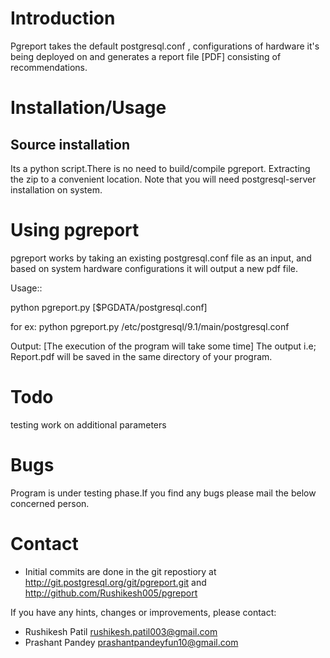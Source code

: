 Introduction
============

Pgreport takes the default postgresql.conf , configurations 
of hardware it's being deployed on and generates a report file [PDF] consisting of recommendations. 

Installation/Usage
==================

Source installation
-------------------

Its a python script.There is no need to build/compile pgreport.
Extracting the zip to a convenient location.
Note that you will need postgresql-server installation on system.


Using pgreport
============

pgreport works by taking an existing postgresql.conf file as an input,
and based on system hardware configurations it will output a new pdf file.

Usage::

  python pgreport.py [$PGDATA/postgresql.conf]
  
  for ex:
  python pgreport.py /etc/postgresql/9.1/main/postgresql.conf
  
  Output:
  [The execution of the program will take some time]
  The output i.e; Report.pdf will be saved in the same directory of your program.

Todo
====

testing
work on additional parameters

Bugs
====

Program is under testing phase.If you find any bugs please mail the below concerned person.

Contact
=======

 * Initial commits are done in the git repostiory at
   http://git.postgresql.org/git/pgreport.git and
   http://github.com/Rushikesh005/pgreport

If you have any hints, changes or improvements, please contact:

 * Rushikesh Patil rushikesh.patil003@gmail.com
 * Prashant Pandey prashantpandeyfun10@gmail.com

